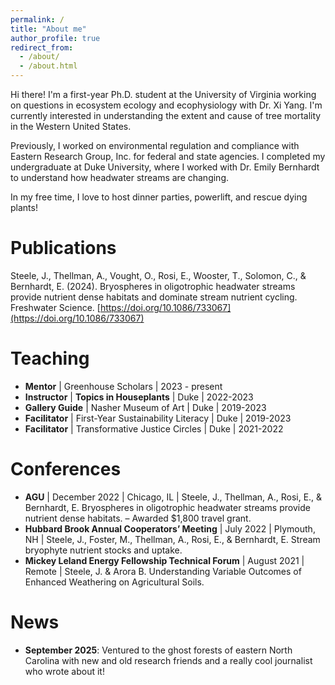 ```yaml
---
permalink: /
title: "About me"
author_profile: true
redirect_from: 
  - /about/
  - /about.html
---
```


Hi there! I'm a first-year Ph.D. student at the University of Virginia working on questions in ecosystem ecology and ecophysiology with Dr. Xi Yang. I'm currently interested in understanding the extent and cause of tree mortality in the Western United States.

Previously, I worked on environmental regulation and compliance with Eastern Research Group, Inc. for federal and state agencies. I completed my undergraduate at Duke University, where I worked with Dr. Emily Bernhardt to understand how headwater streams are changing. 

In my free time, I love to host dinner parties, powerlift, and rescue dying plants! 

Publications
======
Steele, J., Thellman, A., Vought, O., Rosi, E., Wooster, T., Solomon, C., & Bernhardt, E. (2024). Bryospheres in oligotrophic headwater streams provide nutrient dense habitats and dominate stream nutrient cycling. Freshwater Science. [https://doi.org/10.1086/733067](https://doi.org/10.1086/733067)

Teaching
======
+ **Mentor** | Greenhouse Scholars | 2023 - present
+ **Instructor** | **Topics in Houseplants** | Duke | 2022-2023
+ **Gallery Guide** | Nasher Museum of Art | Duke | 2019-2023
+ **Facilitator** | First-Year Sustainability Literacy | Duke | 2019-2023
+ **Facilitator** | Transformative Justice Circles | Duke | 2021-2022

Conferences
======
+ **AGU** | December 2022 | Chicago, IL | Steele, J., Thellman, A., Rosi, E., & Bernhardt, E. Bryospheres in oligotrophic headwater streams provide nutrient dense habitats. – Awarded $1,800 travel grant. 
+ **Hubbard Brook Annual Cooperators’ Meeting** | July 2022 | Plymouth, NH | Steele, J., Foster, M., Thellman, A., Rosi, E., & Bernhardt, E. Stream bryophyte nutrient stocks and uptake.
+ **Mickey Leland Energy Fellowship Technical Forum** | August 2021 | Remote | Steele, J. & Arora B. Understanding Variable Outcomes of Enhanced Weathering on Agricultural Soils.

News
======
+ **September 2025**: Ventured to the ghost forests of eastern North Carolina with new and old research friends and a really cool journalist who wrote about it!
